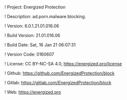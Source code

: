 ! Project: Energized Protection

! Description: ad.porn.malware blocking.

! Version: 6.0.1.21.01.016.06

! Build Version: 21.01.016.06

! Build Date: Sat, 16 Jan 21 06:07:31

! Version Code: 0160607

! License: CC BY-NC-SA 4.0, https://energized.pro/license

! Github: https://github.com/EnergizedProtection/block

! Gitlab: https://gitlab.com/EnergizedProtection/block


! Web: https://energized.pro
